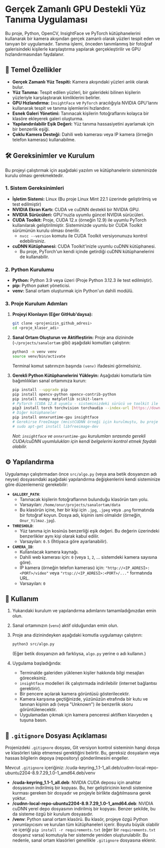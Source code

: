 # Gerçek Zamanlı GPU Destekli Yüz Tanıma Uygulaması

Bu proje, Python, OpenCV, InsightFace ve PyTorch kütüphanelerini kullanarak bir kamera akışından gerçek zamanlı olarak yüzleri tespit eden ve tanıyan bir uygulamadır. Tanıma işlemi, önceden tanımlanmış bir fotoğraf galerisindeki kişilerle karşılaştırma yapılarak gerçekleştirilir ve GPU hızlandırmasından faydalanır.

## 🌟 Temel Özellikler

* **Gerçek Zamanlı Yüz Tespiti:** Kamera akışındaki yüzleri anlık olarak bulur.
* **Yüz Tanıma:** Tespit edilen yüzleri, bir galerideki bilinen kişilerin yüzleriyle karşılaştırarak kimliklerini belirler.
* **GPU Hızlandırma:** `InsightFace` ve `PyTorch` aracılığıyla NVIDIA GPU'larını kullanarak tespit ve tanıma işlemlerini hızlandırır.
* **Esnek Galeri Yönetimi:** Tanınacak kişilerin fotoğraflarını kolayca bir klasöre ekleyerek galeri oluşturma.
* **Yapılandırılabilir Eşik Değeri:** Yüz tanıma hassasiyetini ayarlamak için bir benzerlik eşiği.
* **Çoklu Kamera Desteği:** Dahili web kamerası veya IP kamera (örneğin telefon kamerası) kullanabilme.

## 🛠️ Gereksinimler ve Kurulum

Bu projeyi çalıştırmak için aşağıdaki yazılım ve kütüphanelerin sisteminizde kurulu olması gerekmektedir.

### 1. Sistem Gereksinimleri

* **İşletim Sistemi:** Linux (Bu proje Linux Mint 22.1 üzerinde geliştirilmiş ve test edilmiştir)
* **NVIDIA Ekran Kartı:** CUDA ve cuDNN destekli bir NVIDIA GPU.
* **NVIDIA Sürücüleri:** GPU'nuzla uyumlu güncel NVIDIA sürücüleri.
* **CUDA Toolkit:** Proje, CUDA 12.x (örneğin 12.9) ile uyumlu PyTorch kullanılarak geliştirilmiştir. Sisteminizde uyumlu bir CUDA Toolkit sürümünün kurulu olması önerilir.
    * `nvcc --version` komutu ile CUDA Toolkit versiyonunuzu kontrol edebilirsiniz.
* **cuDNN Kütüphanesi:** CUDA Toolkit'inizle uyumlu cuDNN kütüphanesi.
    * Bu proje, PyTorch'un kendi içinde getirdiği cuDNN kütüphanelerini de kullanabilir.

### 2. Python Kurulumu

* **Python:** Python 3.9 veya üzeri (Proje Python 3.12.3 ile test edilmiştir).
* **pip:** Python paket yöneticisi.
* **venv:** Sanal ortam oluşturmak için Python'un dahili modülü.

### 3. Proje Kurulum Adımları

1.  **Projeyi Klonlayın (Eğer GitHub'daysa):**
    ```bash
    git clone <projenizin_github_adresi>
    cd <proje_klasor_adi>
    ```

2.  **Sanal Ortam Oluşturun ve Aktifleştirin:**
    Proje ana dizininde (`~/projects/sanalortam` gibi) aşağıdaki komutları çalıştırın:
    ```bash
    python3 -m venv venv
    source venv/bin/activate
    ```
    Terminal komut satırınızın başında `(venv)` ifadesini görmelisiniz.

3.  **Gerekli Python Kütüphanelerini Yükleyin:**
    Aşağıdaki komutlarla tüm bağımlılıkları sanal ortamınıza kurun:
    ```bash
    pip install --upgrade pip
    pip install opencv-python opencv-contrib-python
    pip install numpy matplotlib scikit-learn
    # PyTorch (CUDA 12.8 uyumlu - sisteminizdeki sürücü ve toolkit ile kontrol edin)
    pip3 install torch torchvision torchaudio --index-url [https://download.pytorch.org/whl/cu128](https://download.pytorch.org/whl/cu128)
    # Diğer kütüphaneler
    pip install onnxruntime-gpu insightface
    # Gerekirse FreeImage (mnistCUDNN örneği için kurulmuştu, bu proje için doğrudan gerekli olmayabilir)
    # sudo apt-get install libfreeimage-dev
    ```
    *Not: `insightface` ve `onnxruntime-gpu` kurulumları sırasında gerekli CUDA/cuDNN uyumlulukları için kendi belgelerini kontrol etmek faydalı olabilir.*

## ⚙️ Yapılandırma

Uygulamayı çalıştırmadan önce `src/algo.py` (veya ana betik dosyanızın adı neyse) dosyasındaki aşağıdaki yapılandırma değişkenlerini kendi sisteminize göre düzenlemeniz gerekebilir:

* **`GALLERY_PATH`**:
    * Tanınacak kişilerin fotoğraflarının bulunduğu klasörün tam yolu.
    * Varsayılan: `/home/onur/projects/sanalortam/data`
    * Bu klasörün içine, her bir kişi için `.jpg`, `.jpeg` veya `.png` formatında bir fotoğraf koyun. Dosya adı, kişinin ismi olmalıdır (örneğin, `Onur_Yilmaz.jpg`).
* **`THRESHOLD`**:
    * Yüz tanıma için kosinüs benzerliği eşik değeri. Bu değerin üzerindeki benzerlikler aynı kişi olarak kabul edilir.
    * Varsayılan: `0.5` (İhtiyaca göre ayarlanabilir).
* **`CAMERA_ID`**:
    * Kullanılacak kamera kaynağı.
    * Dahili web kamerası için: `0` (veya `1`, `2`, ... sistemdeki kamera sayısına göre).
    * IP kamera (örneğin telefon kamerası) için: `"http://<IP_ADRESİ>:<PORT>/video"` veya `"rtsp://<IP_ADRESİ>:<PORT>/..."` formatında URL.
    * Varsayılan: `0`

## 🚀 Kullanım

1.  Yukarıdaki kurulum ve yapılandırma adımlarını tamamladığınızdan emin olun.
2.  Sanal ortamınızın (`venv`) aktif olduğundan emin olun.
3.  Proje ana dizinindeyken aşağıdaki komutla uygulamayı çalıştırın:
    ```bash
    python3 src/algo.py
    ```
    (Eğer betik dosyanızın adı farklıysa, `algo.py` yerine o adı kullanın.)

4.  Uygulama başladığında:
    * Terminalde galeriden yüklenen kişiler hakkında bilgi mesajları göreceksiniz.
    * `insightface` modelleri ilk çalıştırmada indirilebilir (internet bağlantısı gerektirir).
    * Bir pencere açılarak kamera görüntüsü gösterilecektir.
    * Kamera karşısına geçtiğinizde, yüzünüzün etrafında bir kutu ve tanınan kişinin adı (veya "Unknown") ile benzerlik skoru görüntülenecektir.
    * Uygulamadan çıkmak için kamera penceresi aktifken klavyeden `q` tuşuna basın.

## 📄 `.gitignore` Dosyası Açıklaması

Projenizdeki `.gitignore` dosyası, Git versiyon kontrol sisteminin hangi dosya ve klasörleri takip etmemesi gerektiğini belirtir. Bu, gereksiz dosyaların veya hassas bilgilerin depoya (repository) gönderilmesini engeller.

Mevcut `.gitignore` içeriğiniz:
/cuda-keyring_1.1-1_all.deb/cudnn-local-repo-ubuntu2204-8.9.7.29_1.0-1_amd64.deb/venv
* **/cuda-keyring_1.1-1_all.deb**: NVIDIA CUDA deposu için anahtar dosyasının indirilmiş bir kopyası. Bu, her geliştiricinin kendi sistemine kurması gereken bir dosyadır ve projeyle birlikte dağıtılmasına gerek yoktur.
* **/cudnn-local-repo-ubuntu2204-8.9.7.29_1.0-1_amd64.deb**: NVIDIA cuDNN yerel depo dosyasının indirilmiş bir kopyası. Benzer şekilde, bu da sisteme özgü bir kurulum dosyasıdır.
* **/venv**: Python sanal ortam klasörü. Bu klasör, projeye özgü Python yorumlayıcısını ve kurulan tüm kütüphaneleri içerir. Boyutu büyük olabilir ve içeriği `pip install -r requirements.txt` (eğer bir `requirements.txt` dosyanız varsa) komutuyla her sistemde yeniden oluşturulabilir. Bu nedenle, sanal ortam klasörleri genellikle `.gitignore` dosyasına eklenir.